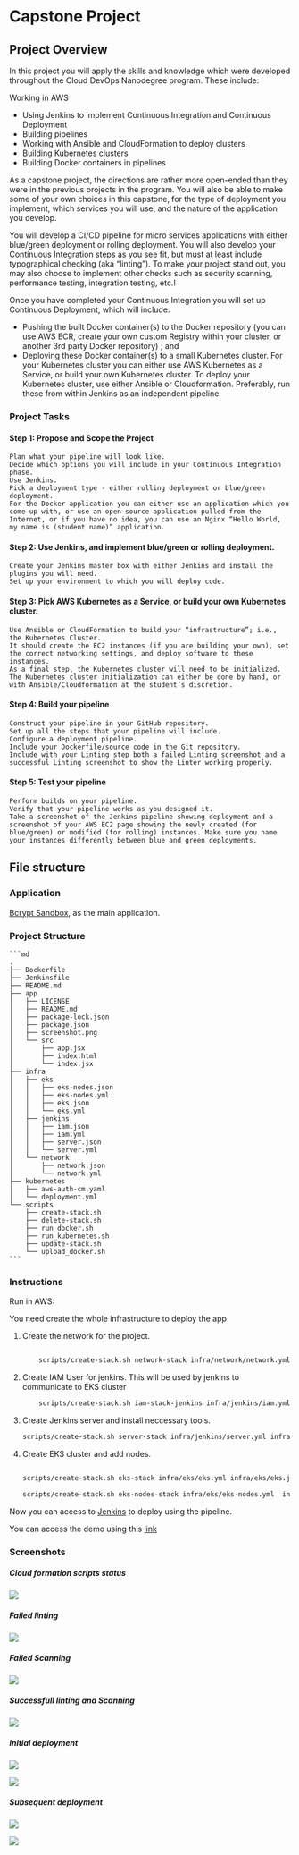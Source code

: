 # Capstone Project

## Project Overview

In this project you will apply the skills and knowledge which were developed throughout the Cloud DevOps Nanodegree program. These include:

Working in AWS

- Using Jenkins to implement Continuous Integration and Continuous Deployment
- Building pipelines
- Working with Ansible and CloudFormation to deploy clusters
- Building Kubernetes clusters
- Building Docker containers in pipelines

As a capstone project, the directions are rather more open-ended than they were in the previous projects in the program. You will also be able to make some of your own choices in this capstone, for the type of deployment you implement, which services you will use, and the nature of the application you develop.

You will develop a CI/CD pipeline for micro services applications with either blue/green deployment or rolling deployment. You will also develop your Continuous Integration steps as you see fit, but must at least include typographical checking (aka “linting”). To make your project stand out, you may also choose to implement other checks such as security scanning, performance testing, integration testing, etc.!

Once you have completed your Continuous Integration you will set up Continuous Deployment, which will include:

- Pushing the built Docker container(s) to the Docker repository (you can use AWS ECR, create your own custom Registry within your cluster, or another 3rd party Docker repository) ; and
- Deploying these Docker container(s) to a small Kubernetes cluster. For your Kubernetes cluster you can either use AWS Kubernetes as a Service, or build your own Kubernetes cluster. To deploy your Kubernetes cluster, use either Ansible or Cloudformation. Preferably, run these from within Jenkins as an independent pipeline.

### Project Tasks

#### Step 1: Propose and Scope the Project

    Plan what your pipeline will look like.
    Decide which options you will include in your Continuous Integration phase.
    Use Jenkins.
    Pick a deployment type - either rolling deployment or blue/green deployment.
    For the Docker application you can either use an application which you come up with, or use an open-source application pulled from the Internet, or if you have no idea, you can use an Nginx “Hello World, my name is (student name)” application.

#### Step 2: Use Jenkins, and implement blue/green or rolling deployment.

    Create your Jenkins master box with either Jenkins and install the plugins you will need.
    Set up your environment to which you will deploy code.

#### Step 3: Pick AWS Kubernetes as a Service, or build your own Kubernetes cluster.

    Use Ansible or CloudFormation to build your “infrastructure”; i.e., the Kubernetes Cluster.
    It should create the EC2 instances (if you are building your own), set the correct networking settings, and deploy software to these instances.
    As a final step, the Kubernetes cluster will need to be initialized. The Kubernetes cluster initialization can either be done by hand, or with Ansible/Cloudformation at the student’s discretion.

#### Step 4: Build your pipeline

    Construct your pipeline in your GitHub repository.
    Set up all the steps that your pipeline will include.
    Configure a deployment pipeline.
    Include your Dockerfile/source code in the Git repository.
    Include with your Linting step both a failed Linting screenshot and a successful Linting screenshot to show the Linter working properly.

#### Step 5: Test your pipeline

    Perform builds on your pipeline.
    Verify that your pipeline works as you designed it.
    Take a screenshot of the Jenkins pipeline showing deployment and a screenshot of your AWS EC2 page showing the newly created (for blue/green) or modified (for rolling) instances. Make sure you name your instances differently between blue and green deployments.

## File structure

### Application

[Bcrypt Sandbox](https://github.com/felladrin/bcrypt-sandbox), as the main application.

### Project Structure

    ```md
    .
    ├── Dockerfile
    ├── Jenkinsfile
    ├── README.md
    ├── app
    │   ├── LICENSE
    │   ├── README.md
    │   ├── package-lock.json
    │   ├── package.json
    │   ├── screenshot.png
    │   └── src
    │       ├── app.jsx
    │       ├── index.html
    │       └── index.jsx
    ├── infra
    │   ├── eks
    │   │   ├── eks-nodes.json
    │   │   ├── eks-nodes.yml
    │   │   ├── eks.json
    │   │   └── eks.yml
    │   ├── jenkins
    │   │   ├── iam.json
    │   │   ├── iam.yml
    │   │   ├── server.json
    │   │   └── server.yml
    │   └── network
    │       ├── network.json
    │       └── network.yml
    ├── kubernetes
    │   ├── aws-auth-cm.yaml
    │   └── deployment.yml
    └── scripts
        ├── create-stack.sh
        ├── delete-stack.sh
        ├── run_docker.sh
        ├── run_kubernetes.sh
        ├── update-stack.sh
        └── upload_docker.sh
    ```

### Instructions

Run in AWS:

You need create the whole infrastructure to deploy the app

1. Create the network for the project.

    ```bash

        scripts/create-stack.sh network-stack infra/network/network.yml infra/network/network.json
    ```

2. Create IAM User for jenkins. This will be used by jenkins to communicate to EKS cluster

    ```bash
        scripts/create-stack.sh iam-stack-jenkins infra/jenkins/iam.yml infra/jenkins/iam.json
    ```

3. Create Jenkins server and install neccessary tools.

    ```bash
    scripts/create-stack.sh server-stack infra/jenkins/server.yml infra/jenkins/server.json
    ```

4. Create EKS cluster and add nodes.

    ```bash

    scripts/create-stack.sh eks-stack infra/eks/eks.yml infra/eks/eks.json

    scripts/create-stack.sh eks-nodes-stack infra/eks/eks-nodes.yml  infra/eks/eks-nodes.json

    ```

Now you can access to [Jenkins](http://ec2-52-89-165-194.us-west-2.compute.amazonaws.com:8080/) to deploy using the pipeline.

You can access the demo using this [link](http://a1fc0e247a5f545dcb251039520974b9-710933009.us-west-2.elb.amazonaws.com:8000/) 


### Screenshots

##### Cloud formation scripts status

![](screenshots/Screenshot_2020-07-23-CloudFormation-Stack.png?raw=true)

##### Failed linting

![](screenshots/Screenshot_2020-07-23-jenkins-capstone9.png?raw=true)

##### Failed Scanning

![](screenshots/Screenshot_2020-07-23-jenkins-capstone-1.png?raw=true)

##### Successfull linting and Scanning

![](screenshots/Screenshot_2020-07-23-jenkins-capstone-10.png?raw=true)

##### Initial deployment

![](screenshots/Screenshot_2020-07-23-jenkins-capstone.png?raw=true)

![](screenshots/Screen-Shot-2020-07-23-at-AM.png?raw=true)

##### Subsequent deployment

![](screenshots/Screenshot_2020-07-23-jenkins-capstone-11.png?raw=true)

![](screenshots/Screen-Shot-2020-07-23-at-9.28.40-AM.png?raw=true)